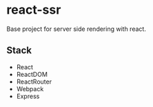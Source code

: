 # react-ssr

Base project for server side rendering with react.

## Stack

* React
* ReactDOM
* ReactRouter
* Webpack
* Express
